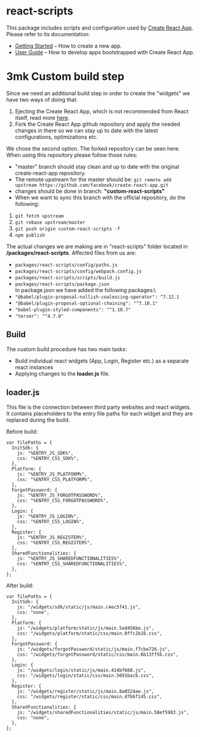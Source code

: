 # react-scripts

This package includes scripts and configuration used by [Create React App](https://github.com/facebook/create-react-app).<br>
Please refer to its documentation:

- [Getting Started](https://facebook.github.io/create-react-app/docs/getting-started) – How to create a new app.
- [User Guide](https://facebook.github.io/create-react-app/) – How to develop apps bootstrapped with Create React App.

# 3mk Custom build step

Since we need an additional build step in order to create the "widgets" we have two ways of doing that.

1. Ejecting the Create React App, which is not recommended from React itself, read more [here](https://create-react-app.dev/docs/alternatives-to-ejecting/).
2. Fork the Create React App github repository and apply the needed changes in there so we can stay up to date with the latest configurations, optimizations etc.

We chose the second option. The forked repository can be seen here.\
When using this repository please follow those rules:

- "master" branch should stay clean and up to date with the original create-react-app repository.
- The remote upstream for the master should be: `git remote add upstream https://github.com/facebook/create-react-app.git`
- changes should be done in branch: **"custom-react-scripts"**
- When we want to sync this branch with the official repository, do the following:

1. `git fetch upstream`
2. `git rebase upstream/master`
3. `git push origin custom-react-scripts -f`
4. `npm publish`

The actual changes we are making are in "react-scripts" folder located in **/packages/react-scripts**.
Affected files from us are:

- `packages/react-scripts/config/paths.js`
- `packages/react-scripts/config/webpack.config.js`
- `packages/react-scripts/scripts/build.js`
- `packages/react-scripts/package.json`\
  In package.json we have added the following packages:\
- `"@babel/plugin-proposal-nullish-coalescing-operator": ^7.12.1`
- `"@babel/plugin-proposal-optional-chaining": "^7.10.1"`
- `"babel-plugin-styled-components": "^1.10.7"`
- `"terser": "^4.7.0"`

## Build

The custom build procedure has two main tasks:

- Build individual react widgets (App, Login, Register etc.) as a separate react instances
- Applying changes to the **loader.js** file.

## loader.js

This file is the connection between third party websites and react widgets.
It contains placeholders to the entry file paths for each widget and they are replaced during the build.

Before build:

```
var filePaths = {
  InitSdk: {
    js: "%ENTRY_JS_SDK%",
    css: "%ENTRY_CSS_SDK%",
  },
  Platform: {
    js: "%ENTRY_JS_PLATFORM%",
    css: "%ENTRY_CSS_PLATFORM%",
  },
  ForgotPassword: {
    js: "%ENTRY_JS_FORGOTPASSWORD%",
    css: "%ENTRY_CSS_FORGOTPASSWORD%",
  },
  Login: {
    js: "%ENTRY_JS_LOGIN%",
    css: "%ENTRY_CSS_LOGIN%",
  },
  Register: {
    js: "%ENTRY_JS_REGISTER%",
    css: "%ENTRY_CSS_REGISTER%",
  },
  SharedFunctionalities: {
    js: "%ENTRY_JS_SHAREDFUNCTIONALITIES%",
    css: "%ENTRY_CSS_SHAREDFUNCTIONALITIES%",
  },
};
```

After build:

```
var filePaths = {
  InitSdk: {
    js: "/widgets/sdk/static/js/main.c4ec5f41.js",
    css: "none",
  },
  Platform: {
    js: "/widgets/platform/static/js/main.5ad456be.js",
    css: "/widgets/platform/static/css/main.0ffc2b16.css",
  },
  ForgotPassword: {
    js: "/widgets/forgotPassword/static/js/main.f7cbe726.js",
    css: "/widgets/forgotPassword/static/css/main.6b13ff5b.css",
  },
  Login: {
    js: "/widgets/login/static/js/main.414bf668.js",
    css: "/widgets/login/static/css/main.5691bacb.css",
  },
  Register: {
    js: "/widgets/register/static/js/main.8a8524ae.js",
    css: "/widgets/register/static/css/main.d7b6f145.css",
  },
  SharedFunctionalities: {
    js: "/widgets/sharedFunctionalities/static/js/main.58ef5983.js",
    css: "none",
  },
};
```
